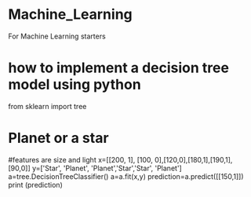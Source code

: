 # Machine_Learning
For Machine Learning starters
# how to implement a decision tree model using python
from sklearn import tree
# Planet or a star
#features are size and light
x=[[200, 1], [100, 0],[120,0],[180,1],[190,1], [90,0]]
y=['Star', 'Planet', 'Planet','Star','Star', 'Planet']
a=tree.DecisionTreeClassifier()
a=a.fit(x,y)
prediction=a.predict([[150,1]])
print (prediction)
